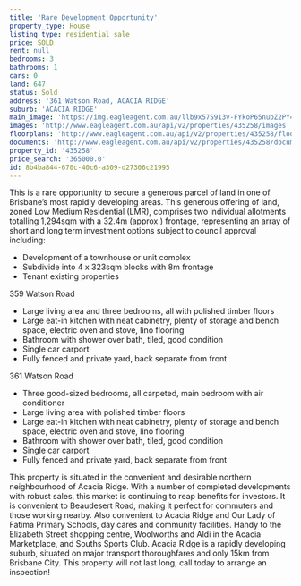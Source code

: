 ```yaml
---
title: 'Rare Development Opportunity'
property_type: House
listing_type: residential_sale
price: SOLD
rent: null
bedrooms: 3
bathrooms: 1
cars: 0
land: 647
status: Sold
address: '361 Watson Road, ACACIA RIDGE'
suburb: 'ACACIA RIDGE'
main_image: 'https://img.eagleagent.com.au/llb9x57S913v-FYkoP65nubZ2PY=/1280x854/smart/https://s3-us-west-2.amazonaws.com/eagleagent-orig/images/6822344/130469014-image-M.jpg'
images: 'http://www.eagleagent.com.au/api/v2/properties/435258/images'
floorplans: 'http://www.eagleagent.com.au/api/v2/properties/435258/floorplans'
documents: 'http://www.eagleagent.com.au/api/v2/properties/435258/documents'
property_id: '435258'
price_search: '365000.0'
id: 8b4ba844-670c-40c6-a309-d27306c21995
---
```

This is a rare opportunity to secure a generous parcel of land in one of Brisbane’s most rapidly developing areas. This generous offering of land, zoned Low Medium Residential (LMR), comprises two individual allotments totalling 1,294sqm with a 32.4m (approx.) frontage, representing an array of short and long term investment options subject to council approval including:

*  Development of a townhouse or unit complex
*  Subdivide into 4 x 323sqm blocks with 8m frontage
*  Tenant existing properties

359 Watson Road

*  Large living area and three bedrooms, all with polished timber floors
*  Large eat-in kitchen with neat cabinetry, plenty of storage and bench space, electric oven and stove, lino flooring
*  Bathroom with shower over bath, tiled, good condition
*  Single car carport
*  Fully fenced and private yard, back separate from front

361 Watson Road

*  Three good-sized bedrooms, all carpeted, main bedroom with air conditioner
*  Large living area with polished timber floors
*  Large eat-in kitchen with neat cabinetry, plenty of storage and bench space, electric oven and stove, lino flooring
*  Bathroom with shower over bath, tiled, good condition
*  Single car carport
*  Fully fenced and private yard, back separate from front

This property is situated in the convenient and desirable northern neighbourhood of Acacia Ridge. With a number of completed developments with robust sales, this market is continuing to reap benefits for investors. It is convenient to Beaudesert Road, making it perfect for commuters and those working nearby. Also convenient to Acacia Ridge and Our Lady of Fatima Primary Schools, day cares and community facilities. Handy to the Elizabeth Street shopping centre, Woolworths and Aldi in the Acacia Marketplace, and Souths Sports Club. Acacia Ridge is a rapidly developing suburb, situated on major transport thoroughfares and only 15km from Brisbane City. This property will not last long, call today to arrange an inspection!